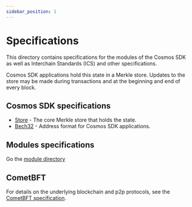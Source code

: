 ```yaml
---
sidebar_position: 1
---
```


# Specifications

This directory contains specifications for the modules of the Cosmos SDK as well as Interchain Standards (ICS) and other specifications.

Cosmos SDK applications hold this state in a Merkle store. Updates to
the store may be made during transactions and at the beginning and end of every
block.

## Cosmos SDK specifications

* [Store](./store) - The core Merkle store that holds the state.
* [Bech32](./addresses/bech32.md) - Address format for Cosmos SDK applications.

## Modules specifications

Go the [module directory](https://github.com/shapeshift/cosmos-sdk/blob/main/x/README.md)

## CometBFT

For details on the underlying blockchain and p2p protocols, see
the [CometBFT specification](https://github.com/cometbft/cometbft/tree/main/spec).
